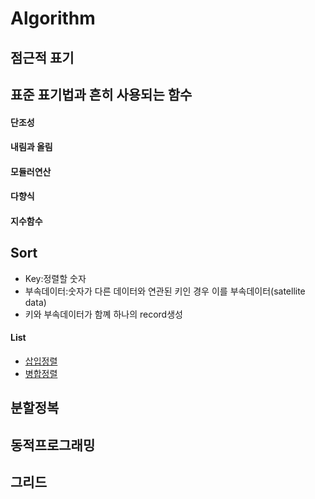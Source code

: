 # Algorithm

## 점근적 표기

## 표준 표기법과 흔히 사용되는 함수
#### 단조성
#### 내림과 올림
#### 모듈러연산
#### 다향식
#### 지수함수

## Sort
- Key:정렬할 숫자
- 부속데이터:숫자가 다른 데이터와 연관된 키인 경우 이를 부속데이터(satellite data)
- 키와 부속데이터가 함꼐 하나의 record생성
#### List 
- [삽입정렬](https://github.com/kyunghyunHan/algorithm_/blob/main/src/sort/insertion.rs)
- [병합정렬](https://github.com/kyunghyunHan/algorithm_/blob/main/src/sort/merge.rs)

## 분할정복
## 동적프로그래밍
## 그리드